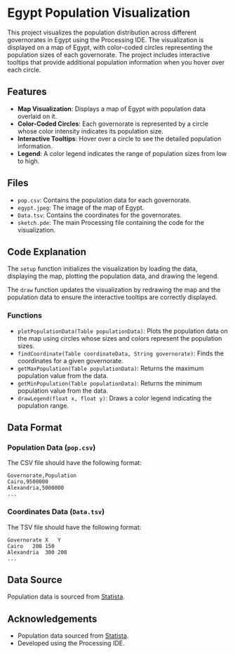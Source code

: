 # Egypt Population Visualization

This project visualizes the population distribution across different governorates in Egypt using the Processing IDE. The visualization is displayed on a map of Egypt, with color-coded circles representing the population sizes of each governorate. The project includes interactive tooltips that provide additional population information when you hover over each circle.

## Features

- **Map Visualization**: Displays a map of Egypt with population data overlaid on it.
- **Color-Coded Circles**: Each governorate is represented by a circle whose color intensity indicates its population size.
- **Interactive Tooltips**: Hover over a circle to see the detailed population information.
- **Legend**: A color legend indicates the range of population sizes from low to high.

## Files

- `pop.csv`: Contains the population data for each governorate.
- `egypt.jpeg`: The image of the map of Egypt.
- `Data.tsv`: Contains the coordinates for the governorates.
- `sketch.pde`: The main Processing file containing the code for the visualization.

## Code Explanation

The `setup` function initializes the visualization by loading the data, displaying the map, plotting the population data, and drawing the legend.

The `draw` function updates the visualization by redrawing the map and the population data to ensure the interactive tooltips are correctly displayed.

### Functions

- `plotPopulationData(Table populationData)`: Plots the population data on the map using circles whose sizes and colors represent the population sizes.
- `findCoordinate(Table coordinateData, String governorate)`: Finds the coordinates for a given governorate.
- `getMaxPopulation(Table populationData)`: Returns the maximum population value from the data.
- `getMinPopulation(Table populationData)`: Returns the minimum population value from the data.
- `drawLegend(float x, float y)`: Draws a color legend indicating the population range.

## Data Format

### Population Data (`pop.csv`)
The CSV file should have the following format:
```
Governorate,Population
Cairo,9500000
Alexandria,5000000
...
```

### Coordinates Data (`Data.tsv`)
The TSV file should have the following format:
```
Governorate	X	Y
Cairo	200	150
Alexandria	300	200
...
```

## Data Source

Population data is sourced from [Statista](https://www.statista.com/statistics/1229759/total-population-of-egypt-by-governorate/).

## Acknowledgements
- Population data sourced from [Statista](https://www.statista.com/statistics/1229759/total-population-of-egypt-by-governorate/).
- Developed using the Processing IDE.
